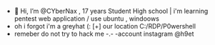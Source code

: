 - 👋 Hi, I’m @CYberNax , 17 years Student High school | 
i'm learning pentest web application / use ubuntu , windoows 
- oh i forgot i'm a greyhat (: 
[+] our location C:/RDP/P0wershell 
- remeber do not try to hack me -.- 
-account instagram @h9et 
